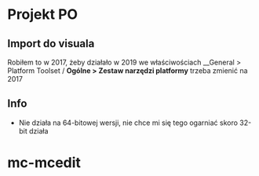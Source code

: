 # Projekt PO
## Import do visuala
Robiłem to w 2017, żeby działało w 2019 we właściwościach __General > Platform Toolset / __Ogólne > Zestaw narzędzi platformy__ trzeba zmienić na 2017
## Info
- Nie działa na 64-bitowej wersji, nie chce mi się tego ogarniać skoro 32-bit działa
# mc-mcedit
